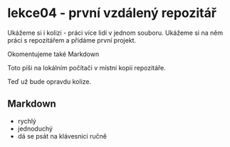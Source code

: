 # lekce04 - první vzdálený repozitář

Ukážeme si i kolizi - práci více lidí v jednom souboru.
Ukážeme si na něm práci s repozitářem a přidáme první projekt.

Okomentujeme také Markdown

Toto píši na lokálním počítači v místní kopii repozitáře.

Teď už bude opravdu kolize.

## Markdown
- rychlý
- jednoduchý
- dá se psát na klávesnici ručně
